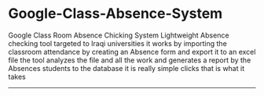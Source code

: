 # Google-Class-Absence-System
 Google Class Room Absence Chicking System
Lightweight Absence checking tool targeted to Iraqi universities
it works by importing the classroom attendance by creating an Absence form
and export it to an excel file 
the tool analyzes the file and all the work and generates a report by the Absences students to the database
it is really simple clicks that is what it takes 
**********************************************
